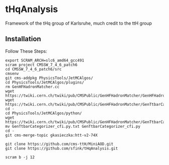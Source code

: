 tHqAnalysis
=======

Framework of the tHq group of Karlsruhe, much credit to the ttH group

## Installation
Follow These Steps:

    export SCRAM_ARCH=slc6_amd64_gcc491
    scram project CMSSW_7_4_6_patch6
    cd CMSSW_7_4_6_patch6/src
    cmsenv   
    git cms-addpkg PhysicsTools/JetMCAlgos/
    cd PhysicsTools/JetMCAlgos/plugins/
    rm GenHFHadronMatcher.cc
    wget https://twiki.cern.ch/twiki/pub/CMSPublic/GenHFHadronMatcher/GenHFHadronMatcher.cc
    wget https://twiki.cern.ch/twiki/pub/CMSPublic/GenHFHadronMatcher/GenTtbarCategorizer.cc
    cd -
    cd PhysicsTools/JetMCAlgos/python/
    wget https://twiki.cern.ch/twiki/pub/CMSPublic/GenHFHadronMatcher/GenTtbarCategorizer_cfi.py.txt
    mv GenTtbarCategorizer_cfi.py.txt GenTtbarCategorizer_cfi.py
    cd -
    git cms-merge-topic gkasieczka:htt-v2-74X

    git clone https://github.com/cms-ttH/MiniAOD.git
    git clone https://github.com/sfink/tHqAnalysis.git
    
    scram b -j 12


